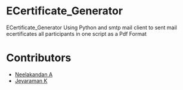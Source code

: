 # ECertificate_Generator
ECertificate_Generator Using Python and smtp mail client to sent mail ecertificates all participants in one script as a Pdf Format

# Contributors

- [Neelakandan A](https://github.com/Neelakandan-A)
- [Jeyaraman K](https://github.com/Jeyaraman-K)
